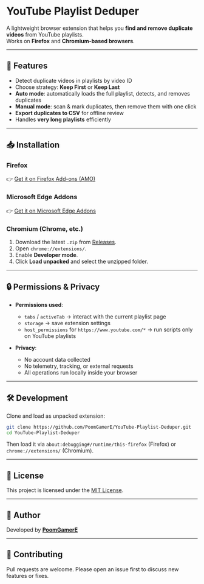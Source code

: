 # YouTube Playlist Deduper

A lightweight browser extension that helps you **find and remove duplicate videos** from YouTube playlists.  
Works on **Firefox** and **Chromium-based browsers**.

---

## 🚀 Features
- Detect duplicate videos in playlists by video ID  
- Choose strategy: **Keep First** or **Keep Last**  
- **Auto mode**: automatically loads the full playlist, detects, and removes duplicates  
- **Manual mode**: scan & mark duplicates, then remove them with one click  
- **Export duplicates to CSV** for offline review  
- Handles **very long playlists** efficiently  

---

## 📥 Installation

### Firefox  
👉 [Get it on Firefox Add-ons (AMO)](https://addons.mozilla.org/en-US/firefox/addon/youtube-playlist-deduper/)
### Microsoft Edge Addons  
👉 [Get it on Microsoft Edge Addons](https://microsoftedge.microsoft.com/addons/detail/youtube-playlist-deduper/igiibekbdipfoekaknmlalhdngdebmmm)

### Chromium (Chrome, etc.)
1. Download the latest `.zip` from [Releases](https://github.com/PoomGamerE/YouTube-Playlist-Deduper/releases).  
2. Open `chrome://extensions/`.  
3. Enable **Developer mode**.  
4. Click **Load unpacked** and select the unzipped folder.  

---

## 🔒 Permissions & Privacy
- **Permissions used**:
  - `tabs` / `activeTab` → interact with the current playlist page  
  - `storage` → save extension settings  
  - `host_permissions` for `https://www.youtube.com/*` → run scripts only on YouTube playlists  

- **Privacy**:
  - No account data collected  
  - No telemetry, tracking, or external requests  
  - All operations run locally inside your browser  

---

## 🛠 Development
Clone and load as unpacked extension:

```bash
git clone https://github.com/PoomGamerE/YouTube-Playlist-Deduper.git
cd YouTube-Playlist-Deduper
````

Then load it via `about:debugging#/runtime/this-firefox` (Firefox) or `chrome://extensions/` (Chromium).

---

## 📜 License

This project is licensed under the [MIT License](LICENSE).

---

## 👤 Author

Developed by **[PoomGamerE](https://github.com/PoomGamerE)**

---

## 🙌 Contributing

Pull requests are welcome.
Please open an issue first to discuss new features or fixes.
